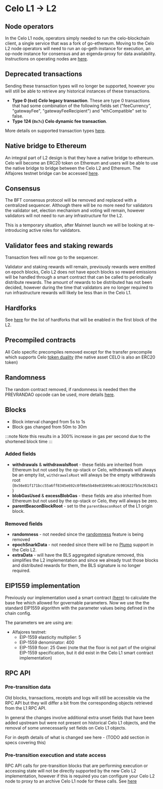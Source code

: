 # Celo L1 → L2

## Node operators

In the Celo L1 node, operators simply needed to run the celo-blockchain client, a single service that was a fork of go-ethereum. Moving to the Celo L2 node operators will need to run an op-geth instance for execution, an op-node instance for consensus and an eigenda-proxy for data availability. Instructions on operating nodes are [here](../l2-operator-guide).

## Deprecated transactions

Sending these transaction types will no longer be supported, however you will still be able to retrieve any historical instances of these transactions.

* __Type 0 (`0x0`) _Celo_ legacy transaction__. These are type 0 transactions that had some combination of the following fields set ("feeCurrency", "gatewayFee", "gatewayFeeRecipient") and "ethCompatible" set to false.
* __Type 124 (`0x7c`) Celo dynamic fee transaction__.

More details on supported transaction types [here](https://specs.celo.org/tx_types.html).

## Native bridge to Ethereum

An integral part of L2 design is that they have a native bridge to ethereum. Celo will become an ERC20 token on Ethereum and users will be able to use the native bridge to bridge between the Celo L2 and Ethereum. The Alfajores testnet bridge can be accessed [here](https://testnets.superbridge.app/celo-alfajores).

## Consensus

The BFT consensus protocol will be removed and replaced with a centralized sequencer. Although there will be no more need for validators the validator set, election mechanism and voting will remain, however validators will not need to run any infrastructure for the L2.

This is a temporary situation, after Mainnet launch we will be looking at re-introducing active roles for validators.  

## Validator fees and staking rewards

Transaction fees will now go to the sequencer.

Validator and staking rewards will remain, previously rewards were emitted on epoch blocks, Celo L2 does not have epoch blocks so reward emissions will be handled through a smart contract that can be called to periodically distribute rewards.
The amount of rewards to be distributed has not been decided, however during the time that validators are no longer required to run infrastructure rewards will likely be less than in the Celo L1.

## Hardforks

See [here](https://specs.celo.org/l2_migration.html#changes-for-contracts-developers) for the list of hardforks that will be enabled in the first block of the L2.

## Precompiled contracts

All Celo specific precompiles removed except for the transfer precompile which supports Celo [token duality](https://specs.celo.org/token_duality.html) (the native asset CELO is also an ERC20 token)

## Randomness

The random contract removed, if randomness is needed then the PREVRANDAO opcode can be used, more details [here](https://specs.celo.org/l2_migration.html#deactivated-random-contract).

## Blocks

* Block interval changed from 5s to 1s
* Block gas changed from 50m to 30m

:::note
Note this results in a 300% increase in gas per second due to the shortened block time
:::

### Added fields
* __withdrawals__ & __withdrawalsRoot__ - these fields are inherited from Ethereum but not used by the op-stack or Celo, withdrawals will always be an empty list, `withdrawalsRoot` will always be the empty withdrawals root (`0x56e81f171bcc55a6ff8345e692c0f86e5b48e01b996cadc001622fb5e363b421`)
* __blobGasUsed__ & __excessBlobGas__ - these fields are also inherited from Ethereum but not used by the op-stack or Celo, they will always be zero.
* __parentBeaconBlockRoot__ - set to the `parentBeaconRoot` of the L1 origin block.

### Removed fields
* __randomness__ - not needed since the [randomness](#randomness) feature is being removed
* __epochSnarkData__ - not needed since there will be no [Plumo](https://docs.celo.org/protocol/plumo) support in the Celo L2.
* __extraData__ - will have the BLS aggregated signature removed, this simplifies the L2 implementation and since we already trust those blocks and distributed rewards for them, the BLS signature is no longer required.

## EIP1559 implementation

Previously our implementation used a smart contract [(here)](https://github.com/celo-org/celo-monorepo/blob/faca88f6a48cc7c8e6104393e49ddf7c2d7d20e3/packages/protocol/contracts-0.8/common/GasPriceMinimum.sol#L162) to calculate the base fee which allowed for governable parameters. Now we use the the standard EIP1559 algorithm with the parameter values being defined in the chain config.

The parameters we are using are:

- Alfajores testnet:
  - EIP-1559 elasticity multiplier: 5
  - EIP-1559 denominator: 400
  - EIP-1559 floor: 25 Gwei (note that the floor is not part of the original EIP-1559 specification, but it did exist in the Celo L1 smart contract implementation)

## RPC API

### Pre-transition data

Old blocks, transactions, receipts and logs will still be accessible via the RPC API but they will differ a bit from the corresponding objects retrieved from the L1 RPC API.

In general the changes involve additional extra unset fields that have been added upstream but were not present on historical Celo L1 objects, and the removal of some unnecessarily set fields on Celo L1 objects.

For in depth details of what is changed see here - (TODO add section in specs covering this)

### Pre-transition execution and state access

RPC API calls for pre-transition blocks that are performing execution or accessing state will not be directly supported by the new Celo L2 implementation, however if this is required you can configure your Celo L2 node to proxy to an archive Celo L1 node for these calls. See [here](../l2-operator-guide#supporting-historical-execution)